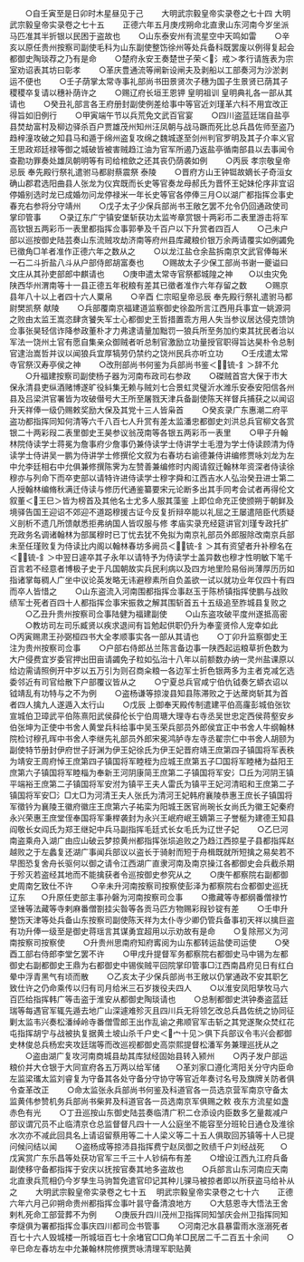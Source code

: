 <!-- { "loadSidebar": true } -->
　　○自壬寅至是日卯时木星昼见于己
　　大明武宗毅皇帝实录卷之七十四
大明武宗毅皇帝实录卷之七十五
　　正德六年五月庚戌朔命北直隶山东河南今岁坐派马匹准其半折银以民困于盗故也
　　○山东泰安州有流星空中天鸣如雷
　　○辛亥以原任贵州按察司副使毛科为山东副使整饬徐州等处兵备科既罢废以例得复起会都御史陶琰荐之乃有是命
　　○楚府永安王奏楚世子荣＜氵戒＞孝行请旌表为宗室劝诏表其坊曰彰孝
　　○革庆豊通流等闸新设闸夫及剥船以工部奏河为沙淤剥运不便也
　　○壬子荫掌太常寺事礼部尚书田景贤次子穗为国子生景贤已荫其子稷稷卒复请以穗补荫许之
　　○赐辽府长垣王恩钾  皇明祖训  皇明典礼各一部从其请也
　　○癸丑礼部言各王府册封副使例差给事中等官近刘瑾革六科不用宜改正得旨如旧例行
　　○甲寅端午节以兵荒免文武百官宴
　　○四川盗蓝廷瑞自盐亭县焚劫富村及柳边驿杀百户贾雄茂州知州汪凤朝与战马蹶而死比总兵昌佐师至盗乃趋梓潼攻破之知县马和遁于绵州盗复攻绵之魏城遂至剑州判官罗明及其子介率义官王思政郑廷禄等御之城破皆被害贼趋江油为官军所遏乃返盐亭循南部县以去事闻令查勘功罪奏处雄凤朝明等有司给棺歛之还其丧仍荫袭如例
　　○丙辰  孝宗敬皇帝忌辰  奉先殿行祭礼遣驸马都尉蔡震祭  泰陵
　　○晋府方山王钟铤故嫡长子奇洹女确山郡君选阳曲县人张龙为仪宾既而长史等官奏龙母郝氏为晋怀王妃妹伦序非宜诏停婚别选时龙已成婚勿问龙停禄米一年长史等官各停俸三月○以湖广都指挥佥事史春充右参将分守靖州
　　○戊子太子少保兵部尚书王敞乞罢不允令仍回通政使司掌印管事
　　○录辽东广宁镇安堡斩获功太监岑章赏银十两彩币二表里游击将军高钦银五两彩币一表里都指挥佥事郭拳及千百户以下升赏者四百人
　　○己未户部以巡按御史陆芸奏山东流贼攻劫济南等府州县库藏粮价银万余两请覆实如例蠲免已徵角□羊者准作正德六年之数从之
　　○以龙江盐仓余盐拆南京文武官俸每米一石二斗折盐八斗从户部侍郎胡富奏也
　　○赐故太子少保工部尚书谢一夔谥曰文庄从其孙吏部郎中麒请也
　　○庚申遣太常寺官祭都城隍之神　　○以虫灾免陕西华州渭南等十一县正德五年税粮有差其已徵者准作六年存留之数
　　○赐京县年八十以上者四十六人粟帛
　　○辛酉  仁宗昭皇帝忌辰  奉先殿行祭礼遣驸马都尉樊凯祭  献陵
　　○兵部覆南京福建道监察御史徐盈所言江西用兵事宜一姚源洞之败由太监王嵩恣肆贪饕失军士心都御史王哲措置乖方用人失当参议居达侵克馈饷佥事张昊轻信诈降参政董朴才力弗逮请量加黜罚一狼兵所至务加约束其扰民者治以军法一饶州土官有愿自集亲众御贼者听总制官激励立功量授官职得旨达昊朴令总制官逮治嵩哲并议以闻狼兵宜厚犒劳仍禁约之饶州民兵亦听立功
　　○壬戌遣太常寺官祭汉寿亭侯之神
　　○改刑部尚书何鉴为兵部尚书鉴＜锍-釒＞辞不允
　　○升福建按察司副使杨子器为河南布政司右参政
　　○磔贼首宫大保于市大保永清县吏纵酒赌博遂旷役紏集无赖与贼刘七合景虹灵璧沂水潍乐安泰安阳信各州县及吕梁洪官署皆为攻破僣号大王所至屠戮天津兵备副使陈天祥督兵捕获之以闻诏升天祥俸一级仍赐敕奖励大保及其党十三人皆枭首
　　○癸亥录广东惠潮二府平盗功都指挥同知何清等六千八百七人升赏有差太监潘忠都御史刘洪总兵官柳文各赏银二十两彩叚二表里御史王昊参议翁茂南等各银五两彩币一表里
　　○甲子升翰林院侍读学士蒋冕为詹事府少詹事仍兼侍读学士侍讲学士毛澄为学士侍读顾清为侍读学士侍讲吴一鹏为侍讲学士修撰伦文叙为右春坊右谕德兼侍讲编修贾咏刘龙为左中允李廷相右中允俱兼修撰陈霁为左赞善兼编修时内阁请叙迁翰林年资深者侍读徐穆亦与列命下而卒吏部以请特许进侍读学士穆字舜和江西吉水人弘治癸丑进士第二人授翰林编脩秋满迁侍读与修历代通鉴纂要宋元论断多出其手同考会试者再得伦文叙董＜王巳＞皆为榜首及其他名士尤多人服其藻鉴  上即位命充正使颁朔于朝鲜及境驿告国王迎诏不郊迎不道跽穆援古证今反复折辩卒能以礼屈之王屡遣陪臣代质疑义剖析不遗几所馈献悉拒弗纳国人皆叹服与修  孝庙实录充经筵讲官刘瑾专政托扩充政务名调诸翰林为部属穆时已丁忧去犹不免拟为南京礼部员外郎服除改南京兵部未至任瑾败复为侍读比内阁以翰林春坊多阙员＜锍-釒＞其有资望者升补穆名在＜锍-釒＞中翌日遽卒其子永年以请特予为侍读学士盖异数也穆才性明敏下笔千百言若不经意者博极子史于凡国朝故实兵民利病以及四方地里险易俗尚薄厚历历如指诸掌每稠人广坐中议论英发略无讳避穆素所自负盖欲一试以就功业年仅四十有四而卒人皆惜之
　　○山东盗流入河南围都指挥佥事赵玉于陈桥镇指挥使鹏与战败绩军士死者百四十人都指挥佥事宋振救之解其围斩首五十五级追至胙城县复败之
　　○乙丑升贵州按察司佥事陆健为福建副使
　　○山东盗攻破平度州遂抵高密
　　○教坊司左司乐臧贤以疾求退间有旨勉起供职仍升为奉銮贤伶人宠幸如此　　○丙寅赐肃王孙弼桓四书大全孝顺事实各一部从其请也
　　○丁卯升监察御史王注为贵州按察司佥事
　　○户部右侍郎丛兰陈言备边事一陕西起运粮草折色数为大户侵费宜岁委官押出田亩请蠲免子粒如弘治十八年以前额数办纳一灵州盐课原以给边需请照例开中岁以五万引为则召商籴粮一各边军士折色银两多为主者克减乞选委邻近有司官给散下户部覆议皆从之
　　○宁夏总兵官咸宁伯仇钺奏乞蟒衣诏以钺靖乱有功特与之不为例
　　○盗杨谦等掠浚县知县陈滞败之于达蓆岗斩其为首者四人擒九人遂遁入太行山
　　○戊辰  上御奉天殿传制遣建平伯高霳彭城伯张钦宣城伯卫璋武平伯陈熹阳武侯薛伦长宁伯周瑭大理寺右寺丞吴世忠定西侯蒋壑安乡伯张坤为正使中书舍人黄堂兵科给事中吴玉荣兵部员外郎侯宜正中书舍人牛纲翰林院检讨穆孔晖中书舍人李继先礼部员外郎宋冕鸿胪寺左寺丞翟宗仁中书舍人胡颐为副使特节册封伊府世子訏渊为伊王妃徐氏为伊王妃晋府靖王庶第四子镇国将军表秩为靖安王周府悼王庶第四子镇国将军睦桎为应城王庶第五子□国将军睦楮为益阳王庶第六子镇国将军睦椔为奉新王河阴康简王庶第二子镇国将军安氵□丘为河阴王镇平端裕王庶第二子镇国将军安泭为镇平王夫人雷氏为镇平王妃河清昭和王庶第二子镇国将军安□氵□ㄤ□为河清王夫人张氏为清河王妃韩府襄陵恭惠王庶长子镇国将军徵钤为襄陵王徽府徽庄王庶第六子祐栾为阳城王医官尚琬长女尚氏为徽王妃秦府永兴荣惠王庶堂侄奉国将军秉榉袭封为永兴王岷府岷王嫡第三子誉梴为建德王知县阎敬长女阎氏为郑王继妃中兵马副指挥毛廷式长女毛氏为辽世子妃
　　○乙巳河南盗乘舟入湖广由应山破云梦掠黄州都指挥张埙追败之乃趋江西掠星子县都指挥赵越败之于左蠡复还湖广事闻兵部议以盗长于骑射而短于舟楫既就所短擒之易矣若不早图恐复舍舟长驱何以御之请令江西湖广直隶河南及南京操江各都御史会兵截杀期于殄灭若盗经其地而不能擒获者令巡按御史参究从之
　　○庚午都察院右副都御史周南乞致仕不许
　　○辛未升河南按察司按察使彭泽为都察院右佥都御史巡抚辽东　　○升原任吏部主事孙磐为河南按察司佥事
　　○撒藏等寺都纲番僧禄竹坚锉等法藏等寺剌麻番僧劄挂尖昝等各贡马匹方物赐彩叚钞锭有差
　　○壬申升整饬天津等处兵备山东按察司副使陈天祥为太仆寺少卿仍管兵备事初天祥以擒巨盗有功升俸一级至是御史蒋瑶言其谋勇宜超用以示劝故有是命
　　○复除邢义为河南按察司按察使
　　○升贵州思南府知府寗阅为山东都转运盐使司运使
　　○癸酉工部右侍郎李堂乞罢不许
　　○甲戌升提督军务都察院右都御史马中锡为左都御史右副都御史王鼎为右都御史中锡俟贼平回院掌印管事□江西南昌府见日有红白晕中浮青黑气有顷而散
　　○乙亥太子少保兵部尚书王敞以仍掌通政不安其职乞致仕许之仍命乘传以归有司月给米三石岁拨役夫四人
　　○以淮安凤阳孳牧马六百匹给指挥韩广等击盗于淮安从都御史陶琰请也
　　○总制都御史洪钟奏盗蓝廷瑞等每遇官军辄先遁去地广山深遽难殄灭且四川兵无将领乞改总兵昌佐统之协同征剿太监韦兴奏松潘绰岭寺番僧雪郎王出作乱谕之弗顺官军击斩之其党遂聚众焚红花屯指挥胡宁与战被执复据黄土坡山杀千户史＜宀十见＞俱下兵部议令韦兴会都御史林俊总兵杨宏夹攻廷瑞等而改巡视都御史高崇熙提督松潘军务兼理巡抚从之
　　○盗由湖广复攻河南商城县劫其库狱经固始县转入颍州
　　○丙子发户部运粮价并大仓银于大同宣府各五万两以给军储　　○革刘家口遵化湾阳关分守内臣命左监梁瓗太监刘睿复为守备其各处守备分守协守等官近年奏讨名号及旗牌关防者俱令查革改正
　　○命太监张永兵部尚书何鉴及科道官各一员选京营军南京守备太监黄伟参赞机务兵部尚书柴昇及科道官各一员选南京军俱赐之敕  夜东方流星如盏赤色有光
　　○丁丑巡按山东御史陆芸奏临清广积二仓添设内臣数多乞量裁减户部议谓冗员不止临清京仓总监督督凡四十一人公庭坐不能容至分班轮日通仓及淮徐水次亦不减此回具名上请诏留蔡用等二十人梁义等二十五人俱取回苏镇等十人已提问候问结以闻
　　○盗杨成等掠沛县指挥费宁赵凤御之败绩千户刘经战死　　○戊寅赏广东乐昌等处获功官军三千三十人钞绢布有差
　　○增设江西九江府兵备副使移守备都指挥于安庆以抚按官奏其地多盗故也
　　○兵部言山东河南应天南北直隶兵荒相仍今岁孳生马驹暂免遣官印记其种儿骒马被掠者即以所获盗马给补从之
　　大明武宗毅皇帝实录卷之七十五
　明武宗毅皇帝实录卷之七十六
　　正德六年六月己卯朔命贵州都指挥佥事叶昙守备清浪地方
　　○大慈恩寺大悟法王舍剌札死命工部营葬不为例
　　○庚辰升四川茂州卫指挥同知邹庆会州卫指挥同知李燧俱为署都指挥佥事庆四川都司佥书管事
　　○河南汜水县暴雷雨水涨溺死者百七十六人毁城楼一所城垣百七十余堵官□□角羊□民居二千二百五十余间
　　○辛巳命左春坊左中允兼翰林院修撰贾咏清理军职贴黄
